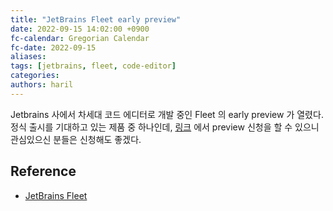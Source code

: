 ```yaml
---
title: "JetBrains Fleet early preview"
date: 2022-09-15 14:02:00 +0900
fc-calendar: Gregorian Calendar
fc-date: 2022-09-15
aliases:
tags: [jetbrains, fleet, code-editor]
categories:
authors: haril
---
```


Jetbrains 사에서 차세대 코드 에디터로 개발 중인 Fleet 의 early preview 가 열렸다. 정식 출시를 기대하고 있는 제품 중 하나인데, [링크](https://www.jetbrains.com/fleet/request-preview/) 에서 preview 신청을 할 수 있으니 관심있으신 분들은 신청해도 좋겠다.

## Reference

- [JetBrains Fleet](https://www.jetbrains.com/ko-kr/fleet/)
